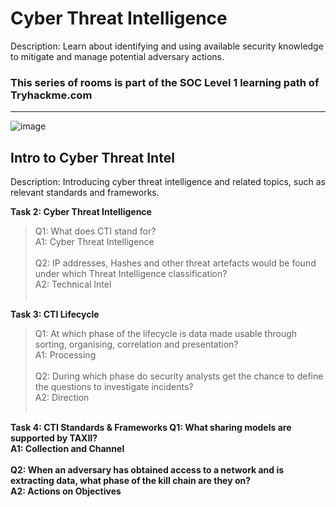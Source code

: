 # Cyber Threat Intelligence

Description: Learn about identifying and using available security knowledge to mitigate and manage potential adversary actions.

### This series of rooms is part of the SOC Level 1 learning path of Tryhackme.com
<hr>

![image](https://user-images.githubusercontent.com/66136128/212884517-e57e5ffb-17b3-418d-b781-45ca41aa00c6.png)

## Intro to Cyber Threat Intel

Description: Introducing cyber threat intelligence and related topics, such as relevant standards and frameworks.

<strong>Task 2: Cyber Threat Intelligence</strong>
>Q1: What does CTI stand for?<br>
A1: Cyber Threat Intelligence<br><br>
Q2: IP addresses, Hashes and other threat artefacts would be found under which Threat Intelligence classification?<br>
A2: Technical Intel<br><br>

<strong>Task 3: CTI Lifecycle</strong>
>Q1: At which phase of the lifecycle is data made usable through sorting, organising, correlation and presentation?<br>
A1: Processing<br><br>
Q2: During which phase do security analysts get the chance to define the questions to investigate incidents?<br>
A2: Direction<br><br>

<strong>Task 4: CTI Standards & Frameworks
Q1: What sharing models are supported by TAXII?<br>
A1: Collection and Channel<br><br>
Q2: When an adversary has obtained access to a network and is extracting data, what phase of the kill chain are they on?<br>
A2: Actions on Objectives<br><br>
